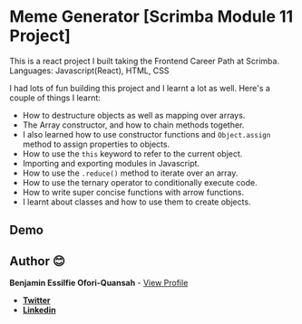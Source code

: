 # Meme Generator [Scrimba Module 11 Project]

<!-- [![Netlify Status](https://api.netlify.com/api/v1/badges/ce5accef-d2eb-48c5-8c47-46a321a52416/deploy-status??branch=main)](https://medieval-dice-game.netlify.app/) -->

This is a react project I built taking the Frontend Career Path at Scrimba.
Languages: Javascript(React), HTML, CSS

I had lots of fun building this project and I learnt a lot as well. Here's a couple of things I learnt:

- How to destructure objects as well as mapping over arrays.
- The Array constructor, and how to chain methods together.
- I also learned how to use constructor functions and `Object.assign` method to assign properties to objects.
- How to use the `this` keyword to refer to the current object.
- Importing and exporting modules in Javascript.
- How to use the `.reduce()` method to iterate over an array.
- How to use the ternary operator to conditionally execute code.
- How to write super concise functions with arrow functions.
- I learnt about classes and how to use them to create objects.

<!-- ![Alt text](./images/screen.png) -->

## Demo

<!-- [Click](https://medieval-dice-game.netlify.app/) -->

## Author 😊

**Benjamin Essilfie Ofori-Quansah** - [View Profile](https://github.com/essilfiequansah)

- [**Twitter**](https://twitter.com/essiIfie)
- [**Linkedin**](https://www.linkedin.com/in/essilfiequansah/)
